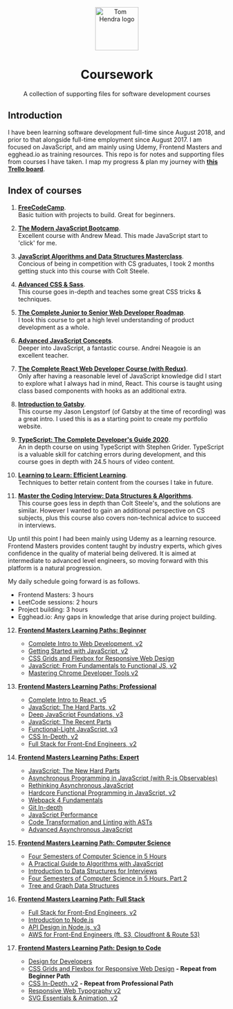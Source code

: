 <div align=center>
<img alt="Tom Hendra logo" src="https://res.cloudinary.com/tomhendra/image/upload/v1567091669/tomhendra-logo/tomhendra-logo-round-1024.png" width="100" />
<h1>Coursework</h1>
<p>A collection of supporting files for software development courses</p>
</div>

## Introduction

I have been learning software development full-time since August 2018, and prior to that alongside full-time employment since August 2017. I am focused on JavaScript, and am mainly using Udemy, Frontend Masters and egghead.io as training resources. This repo is for notes and supporting files from courses I have taken. I map my progress & plan my journey with **[this Trello board](https://trello.com/b/R1CVyI4S)**.

## Index of courses

1.  **[FreeCodeCamp](free-code-camp)**.\
    Basic tuition with projects to build. Great for beginners.

2.  **[The Modern JavaScript Bootcamp](modern-javascript-bootcamp)**.\
    Excellent course with Andrew Mead. This made JavaScript start to 'click' for me.

3.  **[JavaScript Algorithms and Data Structures Masterclass](algorithms-and-data-structures)**.\
    Concious of being in competition with CS graduates, I took 2 months getting stuck into this course with Colt Steele.

4.  **[Advanced CSS & Sass](advanced-css-and-sass)**.\
    This course goes in-depth and teaches some great CSS tricks & techniques.

5.  **[The Complete Junior to Senior Web Developer Roadmap](complete-junior-to-senior-web-developer)**.\
    I took this course to get a high level understanding of product development as a whole.

6.  **[Advanced JavaScript Concepts](advanced-javascript-concepts)**.\
    Deeper into JavaScript, a fantastic course. Andrei Neagoie is an excellent teacher.

7.  **[The Complete React Web Developer Course (with Redux)](complete-react-web-developer)**.\
    Only after having a reasonable level of JavaScript knowledge did I start to explore what I always had in mind, React. This course is taught using class based components with hooks as an additional extra.

8.  **[Introduction to Gatsby](frontend-masters--gatsby-intro)**.\
     This course my Jason Lengstorf (of Gatsby at the time of recording) was a great intro. I used this is as a starting point to create my portfolio website.

9.  **[TypeScript: The Complete Developer's Guide 2020](typescript-complete-developers-guide)**.\
    An in depth course on using TypeScript with Stephen Grider. TypeScript is a valuable skill for catching errors during development, and this course goes in depth with 24.5 hours of video content.

10. **[Learning to Learn: Efficient Learning](learning-to-learn)**.\
    Techniques to better retain content from the courses I take in future.

11. **[Master the Coding Interview: Data Structures & Algorithms](master-the-coding-interview)**.\
    This course goes less in depth than Colt Steele's, and the solutions are similar. However I wanted to gain an additional perspective on CS subjects, plus this course also covers non-technical advice to succeed in interviews.

Up until this point I had been mainly using Udemy as a learning resource. Frontend Masters provides content taught by industry experts, which gives confidence in the quality of material being delivered. It is aimed at intermediate to advanced level engineers, so moving forward with this platform is a natural progression.

My daily schedule going forward is as follows.

- Frontend Masters: 3 hours
- LeetCode sessions: 2 hours
- Project building: 3 hours
- Egghead.io: Any gaps in knowledge that arise during project building.

12. **[Frontend Masters Learning Paths: Beginner]()**

    - [Complete Intro to Web Development, v2]()
    - [Getting Started with JavaScript, v2]()
    - [CSS Grids and Flexbox for Responsive Web Design]()
    - [JavaScript: From Fundamentals to Functional JS, v2]()
    - [Mastering Chrome Developer Tools v2]()

13. **[Frontend Masters Learning Paths: Professional]()**

    - [Complete Intro to React, v5]()
    - [JavaScript: The Hard Parts, v2]()
    - [Deep JavaScript Foundations, v3]()
    - [JavaScript: The Recent Parts]()
    - [Functional-Light JavaScript, v3]()
    - [CSS In-Depth, v2]()
    - [Full Stack for Front-End Engineers, v2]()

14. **[Frontend Masters Learning Paths: Expert]()**

    - [JavaScript: The New Hard Parts]()
    - [Asynchronous Programming in JavaScript (with R-js Observables)]()
    - [Rethinking Asynchronous JavaScript]()
    - [Hardcore Functional Programming in JavaScript, v2]()
    - [Webpack 4 Fundamentals]()
    - [Git In-depth]()
    - [JavaScript Performance]()
    - [Code Transformation and Linting with ASTs]()
    - [Advanced Asynchronous JavaScript]()

15. **[Frontend Masters Learning Path: Computer Science]()**

    - [Four Semesters of Computer Science in 5 Hours]()
    - [A Practical Guide to Algorithms with JavaScript]()
    - [Introduction to Data Structures for Interviews]()
    - [Four Semesters of Computer Science in 5 Hours, Part 2]()
    - [Tree and Graph Data Structures]()

16. **[Frontend Masters Learning Path: Full Stack]()**

    - [Full Stack for Front-End Engineers, v2]()
    - [Introduction to Node.js]()
    - [API Design in Node.js, v3]()
    - [AWS for Front-End Engineers (ft. S3, Cloudfront & Route 53)]()

17. **[Frontend Masters Learning Path: Design to Code]()**

    - [Design for Developers]()
    - [CSS Grids and Flexbox for Responsive Web Design]() **- Repeat from Beginner Path**
    - [CSS In-Depth, v2]() **- Repeat from Professional Path**
    - [Responsive Web Typography v2]()
    - [SVG Essentials & Animation, v2]()
